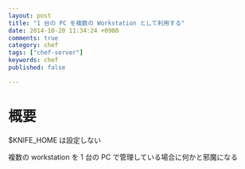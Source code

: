 ```yaml
---
layout: post
title: "1 台の PC を複数の Workstation として利用する"
date: 2014-10-20 11:34:24 +0900
comments: true
category: chef
tags: ["chef-server"]
keywords: chef
published: false

---
```


概要
====


$KNIFE_HOME は設定しない

複数の workstation を 1 台の PC で管理している場合に何かと邪魔になる

